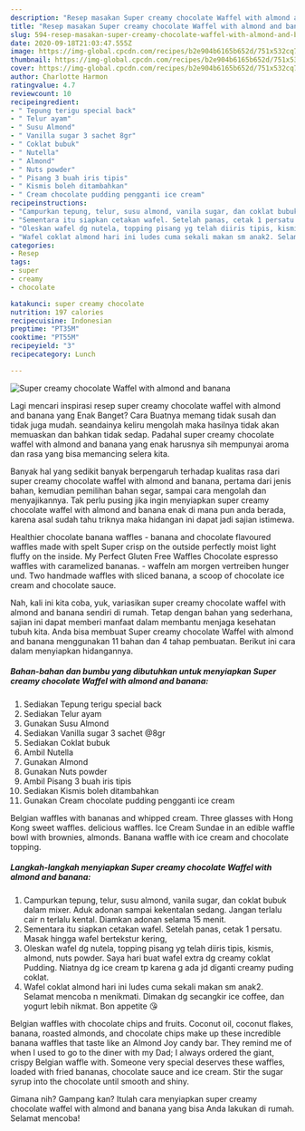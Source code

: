 ```yaml
---
description: "Resep masakan Super creamy chocolate Waffel with almond and banana | Cara Buat Super creamy chocolate Waffel with almond and banana Yang Enak Banget"
title: "Resep masakan Super creamy chocolate Waffel with almond and banana | Cara Buat Super creamy chocolate Waffel with almond and banana Yang Enak Banget"
slug: 594-resep-masakan-super-creamy-chocolate-waffel-with-almond-and-banana-cara-buat-super-creamy-chocolate-waffel-with-almond-and-banana-yang-enak-banget
date: 2020-09-18T21:03:47.555Z
image: https://img-global.cpcdn.com/recipes/b2e904b6165b652d/751x532cq70/super-creamy-chocolate-waffel-with-almond-and-banana-foto-resep-utama.jpg
thumbnail: https://img-global.cpcdn.com/recipes/b2e904b6165b652d/751x532cq70/super-creamy-chocolate-waffel-with-almond-and-banana-foto-resep-utama.jpg
cover: https://img-global.cpcdn.com/recipes/b2e904b6165b652d/751x532cq70/super-creamy-chocolate-waffel-with-almond-and-banana-foto-resep-utama.jpg
author: Charlotte Harmon
ratingvalue: 4.7
reviewcount: 10
recipeingredient:
- " Tepung terigu special back"
- " Telur ayam"
- " Susu Almond"
- " Vanilla sugar 3 sachet 8gr"
- " Coklat bubuk"
- " Nutella"
- " Almond"
- " Nuts powder"
- " Pisang 3 buah iris tipis"
- " Kismis boleh ditambahkan"
- " Cream chocolate pudding pengganti ice cream"
recipeinstructions:
- "Campurkan tepung, telur, susu almond, vanila sugar, dan coklat bubuk dalam mixer. Aduk adonan sampai kekentalan sedang. Jangan terlalu cair n terlalu kental. Diamkan adonan selama 15 menit."
- "Sementara itu siapkan cetakan wafel. Setelah panas, cetak 1 persatu. Masak hingga wafel bertekstur kering,"
- "Oleskan wafel dg nutela, topping pisang yg telah diiris tipis, kismis, almond, nuts powder. Saya hari buat wafel extra dg creamy coklat Pudding. Niatnya dg ice cream tp karena g ada jd diganti creamy puding coklat."
- "Wafel coklat almond hari ini ludes cuma sekali makan sm anak2. Selamat mencoba n menikmati. Dimakan dg secangkir ice coffee, dan yogurt lebih nikmat. Bon appetite 😘"
categories:
- Resep
tags:
- super
- creamy
- chocolate

katakunci: super creamy chocolate 
nutrition: 197 calories
recipecuisine: Indonesian
preptime: "PT35M"
cooktime: "PT55M"
recipeyield: "3"
recipecategory: Lunch

---
```



![Super creamy chocolate Waffel with almond and banana](https://img-global.cpcdn.com/recipes/b2e904b6165b652d/751x532cq70/super-creamy-chocolate-waffel-with-almond-and-banana-foto-resep-utama.jpg)

Lagi mencari inspirasi resep super creamy chocolate waffel with almond and banana yang Enak Banget? Cara Buatnya memang tidak susah dan tidak juga mudah. seandainya keliru mengolah maka hasilnya tidak akan memuaskan dan bahkan tidak sedap. Padahal super creamy chocolate waffel with almond and banana yang enak harusnya sih mempunyai aroma dan rasa yang bisa memancing selera kita.

Banyak hal yang sedikit banyak berpengaruh terhadap kualitas rasa dari super creamy chocolate waffel with almond and banana, pertama dari jenis bahan, kemudian pemilihan bahan segar, sampai cara mengolah dan menyajikannya. Tak perlu pusing jika ingin menyiapkan super creamy chocolate waffel with almond and banana enak di mana pun anda berada, karena asal sudah tahu triknya maka hidangan ini dapat jadi sajian istimewa.

Healthier chocolate banana waffles - banana and chocolate flavoured waffles made with spelt Super crisp on the outside perfectly moist light fluffy on the inside. My Perfect Gluten Free Waffles Chocolate espresso waffles with caramelized bananas. - waffeln am morgen vertreiben hunger und. Two handmade waffles with sliced banana, a scoop of chocolate ice cream and chocolate sauce.


Nah, kali ini kita coba, yuk, variasikan super creamy chocolate waffel with almond and banana sendiri di rumah. Tetap dengan bahan yang sederhana, sajian ini dapat memberi manfaat dalam membantu menjaga kesehatan tubuh kita. Anda bisa membuat Super creamy chocolate Waffel with almond and banana menggunakan 11 bahan dan 4 tahap pembuatan. Berikut ini cara dalam menyiapkan hidangannya.

<!--inarticleads1-->

##### Bahan-bahan dan bumbu yang dibutuhkan untuk menyiapkan Super creamy chocolate Waffel with almond and banana:

1. Sediakan  Tepung terigu special back
1. Sediakan  Telur ayam
1. Gunakan  Susu Almond
1. Sediakan  Vanilla sugar 3 sachet @8gr
1. Sediakan  Coklat bubuk
1. Ambil  Nutella
1. Gunakan  Almond
1. Gunakan  Nuts powder
1. Ambil  Pisang 3 buah iris tipis
1. Sediakan  Kismis boleh ditambahkan
1. Gunakan  Cream chocolate pudding pengganti ice cream


Belgian waffles with bananas and whipped cream. Three glasses with Hong Kong sweet waffles. delicious waffles. Ice Cream Sundae in an edible waffle bowl with brownies, almonds. Banana waffle with ice cream and chocolate topping. 

<!--inarticleads2-->

##### Langkah-langkah menyiapkan Super creamy chocolate Waffel with almond and banana:

1. Campurkan tepung, telur, susu almond, vanila sugar, dan coklat bubuk dalam mixer. Aduk adonan sampai kekentalan sedang. Jangan terlalu cair n terlalu kental. Diamkan adonan selama 15 menit.
1. Sementara itu siapkan cetakan wafel. Setelah panas, cetak 1 persatu. Masak hingga wafel bertekstur kering,
1. Oleskan wafel dg nutela, topping pisang yg telah diiris tipis, kismis, almond, nuts powder. Saya hari buat wafel extra dg creamy coklat Pudding. Niatnya dg ice cream tp karena g ada jd diganti creamy puding coklat.
1. Wafel coklat almond hari ini ludes cuma sekali makan sm anak2. Selamat mencoba n menikmati. Dimakan dg secangkir ice coffee, dan yogurt lebih nikmat. Bon appetite 😘


Belgian waffles with chocolate chips and fruits. Coconut oil, coconut flakes, banana, roasted almonds, and chocolate chips make up these incredible banana waffles that taste like an Almond Joy candy bar. They remind me of when I used to go to the diner with my Dad; I always ordered the giant, crispy Belgian waffle with. Someone very special deserves these waffles, loaded with fried bananas, chocolate sauce and ice cream. Stir the sugar syrup into the chocolate until smooth and shiny. 

Gimana nih? Gampang kan? Itulah cara menyiapkan super creamy chocolate waffel with almond and banana yang bisa Anda lakukan di rumah. Selamat mencoba!
